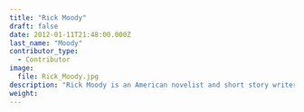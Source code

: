 ```yaml
---
title: "Rick Moody"
draft: false
date: 2012-01-11T21:48:00.000Z
last_name: "Moody"
contributor_type:
  - Contributor
image:
  file: Rick_Moody.jpg
description: "Rick Moody is an American novelist and short story writer."
weight:
---
```


